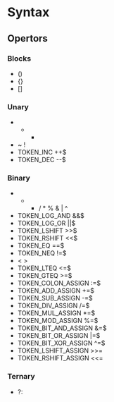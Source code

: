 # Syntax

## Opertors

### Blocks

- ()
- {}
- []

### Unary

- + -
- ~ !
- TOKEN_INC ++$
- TOKEN_DEC --$

### Binary

- + - / * % & | ^
- TOKEN_LOG_AND &&$
- TOKEN_LOG_OR ||$
- TOKEN_LSHIFT >>$
- TOKEN_RSHIFT <<$
- TOKEN_EQ ==$
- TOKEN_NEQ !=$
- < >
- TOKEN_LTEQ <=$
- TOKEN_GTEQ >=$
- TOKEN_COLON_ASSIGN :=$
- TOKEN_ADD_ASSIGN +=$
- TOKEN_SUB_ASSIGN -=$
- TOKEN_DIV_ASSIGN /=$
- TOKEN_MUL_ASSIGN *=$
- TOKEN_MOD_ASSIGN %=$
- TOKEN_BIT_AND_ASSIGN &=$
- TOKEN_BIT_OR_ASSIGN |=$
- TOKEN_BIT_XOR_ASSIGN ^=$
- TOKEN_LSHIFT_ASSIGN >>=
- TOKEN_RSHIFT_ASSIGN <<=

### Ternary

- ?:

